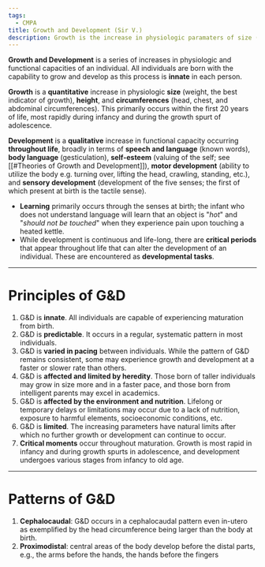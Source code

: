 ```yaml
---
tags:
  - CMPA
title: Growth and Development (Sir V.)
description: Growth is the increase in physiologic paramaters of size (weight), height, and circumferencial parameters (head, chest, and abdominal) that occurs primarily in the first 20 years of life. Development is the increase in mental, cognitive, and overall capacity to function covering speech and language, body language, self-esteem, motor development, and sensory development.
---
```

**Growth and Development** is a series of increases in physiologic and functional capacities of an individual. All individuals are born with the capability to grow and develop as this process is **innate** in each person.

**Growth** is a **quantitative** increase in physiologic **size** (weight, the best indicator of growth), **height**, and **circumferences** (head, chest, and abdominal circumferences). This primarily occurs within the first 20 years of life, most rapidly during infancy and during the growth spurt of adolescence.

**Development** is a **qualitative** increase in functional capacity occurring **throughout life**, broadly in terms of **speech and language** (known words), **body language** (gesticulation), **self-esteem** (valuing of the self; see [[#Theories of Growth and Development]]), **motor development** (ability to utilize the body e.g. turning over, lifting the head, crawling, standing, etc.), and **sensory development** (development of the five senses; the first of which present at birth is the tactile sense).
- **Learning** primarily occurs through the senses at birth; the infant who does not understand language will learn that an object is "*hot*" and "*should not be touched*" when they experience pain upon touching a heated kettle.
- While development is continuous and life-long, there are **critical periods** that appear throughout life that can alter the development of an individual. These are encountered as **developmental tasks**.
___
# Principles of G&D
1. G&D is **innate**. All individuals are capable of experiencing maturation from birth.
2. G&D is **predictable**. It occurs in a regular, systematic pattern in most individuals.
3. G&D is **varied in pacing** between individuals. While the pattern of G&D remains consistent, some may experience growth and development at a faster or slower rate than others.
4. G&D is **affected and limited by heredity**. Those born of taller individuals may grow in size more and in a faster pace, and those born from intelligent parents may excel in academics.
5. G&D is **affected by the environment and nutrition**. Lifelong or temporary delays or limitations may occur due to a lack of nutrition, exposure to harmful elements, socioeconomic conditions, etc.
6. G&D is **limited**. The increasing parameters have natural limits after which no further growth or development can continue to occur.
7. **Critical moments** occur throughout maturation. Growth is most rapid in infancy and during growth spurts in adolescence, and development undergoes various stages from infancy to old age.
___
# Patterns of G&D
1. **Cephalocaudal**: G&D occurs in a cephalocaudal pattern even in-utero as exemplified by the head circumference being larger than the body at birth.
2. **Proximodistal**: central areas of the body develop before the distal parts, e.g., the arms before the hands, the hands before the fingers